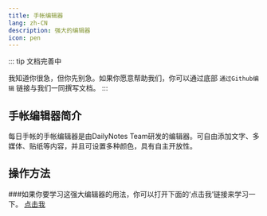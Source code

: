 ```yaml
---
title: 手帐编辑器
lang: zh-CN
description: 强大的编辑器
icon: pen
---
```


::: tip 文档完善中

我知道你很急，但你先别急。如果你愿意帮助我们，你可以通过底部 `通过Github编辑` 链接与我们一同撰写文档。
:::



## 手帐编辑器简介

每日手帐的手帐编辑器是由DailyNotes Team研发的编辑器。可自由添加文字、多媒体、贴纸等内容，并且可设置多种颜色，具有自主开放性。

## 操作方法

###如果你要学习这强大编辑器的用法，你可以打开下面的‘点击我’链接来学习一下。
[点击我](https://dailynotes.top/started/create-your-first-post.html#_3-%E6%92%B0%E5%86%99%E6%89%8B%E5%B8%90)
